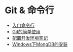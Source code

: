# Git & 命令行

* [入门命令行](./入门命令行.md)
* [Git的简单使用](./Git的简单使用.md)
* [配置开发环境笔记](./前端的开发环境.md)
* [Windows下MongDB的安装](./Windows下MongDB的安装.md)
